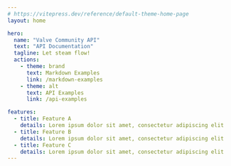 ```yaml
---
# https://vitepress.dev/reference/default-theme-home-page
layout: home

hero:
  name: "Valve Community API"
  text: "API Documentation"
  tagline: Let steam flow!
  actions:
    - theme: brand
      text: Markdown Examples
      link: /markdown-examples
    - theme: alt
      text: API Examples
      link: /api-examples

features:
  - title: Feature A
    details: Lorem ipsum dolor sit amet, consectetur adipiscing elit
  - title: Feature B
    details: Lorem ipsum dolor sit amet, consectetur adipiscing elit
  - title: Feature C
    details: Lorem ipsum dolor sit amet, consectetur adipiscing elit
---
```


